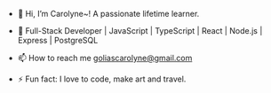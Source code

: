 - 👋 Hi, I’m Carolyne~! A passionate lifetime learner. 
- 🌱 Full-Stack Developer | JavaScript | TypeScript | React | Node.js | Express | PostgreSQL
- 📫 How to reach me goliascarolyne@gmail.com

- ⚡ Fun fact: I love to code, make art and travel. 

<!---
GCarolyne/GCarolyne is a ✨ special ✨ repository because its `README.md` (this file) appears on your GitHub profile.
You can click the Preview link to take a look at your changes.
--->
